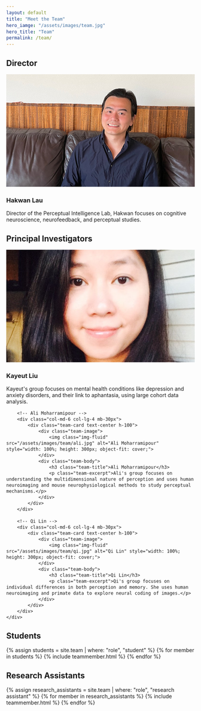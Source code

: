 ```yaml
---
layout: default
title: "Meet the Team"
hero_iamge: "/assets/images/team.jpg"
hero_title: "Team"
permalink: /team/
---
```


<!-- Director Section -->
<section class="team-section">
    <div class="section-title">
        <h2><span>Director</span></h2>
    </div>
    <div class="row justify-content-center">
        <!-- Hardcoded Director Section -->
        <div class="col-md-6 col-lg-4 mb-30px">
            <div class="team-card text-center  h-100">
                <div class="team-image">
                    <img class="img-fluid" src="/assets/images/team/hakwan.jpg" alt="Hakwan Lau" style="width: 100%; height: 300px; object-fit: cover;">
                </div>
                <div class="team-body">
                    <h3 class="team-title">Hakwan Lau</h3>
                    <p class="team-excerpt">Director of the Perceptual Intelligence Lab, Hakwan focuses on cognitive neuroscience, neurofeedback, and perceptual studies.</p>
                </div>
            </div>
        </div>
    </div>
</section>

<!-- Principal Investigators Section -->
<section class="team-section">
    <div class="section-title">
        <h2><span>Principal Investigators</span></h2>
    </div>
    <div class="row justify-content-center">
        <!-- Kayuet Liu -->
        <div class="col-md-6 col-lg-4 mb-30px">
            <div class="team-card text-center h-100">
                <div class="team-image">
                    <img class="img-fluid" src="/assets/images/team/kayuet.jpg" alt="Kayeut Liu" style="width: 100%; height: 300px; object-fit: cover;">
                </div>
                <div class="team-body">
                    <h3 class="team-title">Kayeut Liu</h3>
                    <p class="team-excerpt">Kayeut's group focuses on mental health conditions like depression and anxiety disorders, and their link to aphantasia, using large cohort data analysis.</p>
                </div>
            </div>
        </div>

        <!-- Ali Moharramipour -->
        <div class="col-md-6 col-lg-4 mb-30px">
            <div class="team-card text-center h-100">
                <div class="team-image">
                    <img class="img-fluid" src="/assets/images/team/ali.jpg" alt="Ali Moharramipour" style="width: 100%; height: 300px; object-fit: cover;">
                </div>
                <div class="team-body">
                    <h3 class="team-title">Ali Moharramipour</h3>
                    <p class="team-excerpt">Ali's group focuses on understanding the multidimensional nature of perception and uses human neuroimaging and mouse neurophysiological methods to study perceptual mechanisms.</p>
                </div>
            </div>
        </div>

        <!-- Qi Lin -->
        <div class="col-md-6 col-lg-4 mb-30px">
            <div class="team-card text-center h-100">
                <div class="team-image">
                    <img class="img-fluid" src="/assets/images/team/qi.jpg" alt="Qi Lin" style="width: 100%; height: 300px; object-fit: cover;">
                </div>
                <div class="team-body">
                    <h3 class="team-title">Qi Lin</h3>
                    <p class="team-excerpt">Qi's group focuses on individual differences in both perception and memory. She uses human neuroimaging and primate data to explore neural coding of images.</p>
                </div>
            </div>
        </div>
    </div>
</section>

<!-- Students Section -->
<section class="team-section">
    <div class="section-title">
        <h2><span>Students</span></h2>
    </div>
    <div class="row">
        {% assign students = site.team | where: "role", "student" %}
        {% for member in students %}
            {% include teammember.html %}
        {% endfor %}
    </div>
</section>

<!-- Research Assistants Section -->
<section class="team-section">
    <div class="section-title">
        <h2><span>Research Assistants</span></h2>
    </div>
    <div class="row">
        {% assign research_assistants = site.team | where: "role", "research assistant" %}
        {% for member in research_assistants %}
            {% include teammember.html %}
        {% endfor %}
    </div>
</section>
